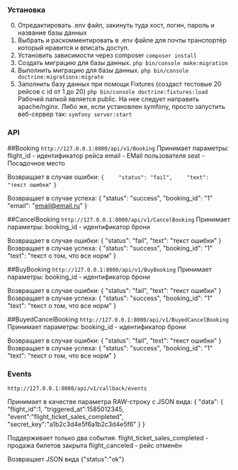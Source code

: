### Установка
0. Отредактировать .env файл, закинуть туда хост, логин, пароль и название базы данных
1. Выбрать и раскомментировать в .env файле для почты транспортёр который нравится и вписать доступ.
2. Установить зависимости через composer
```composer install```
3. Создать миграцию для базы данных.
```php bin/console make:migration```
4. Выполнить миграцию для базы данных.
```php bin/console doctrine:migrations:migrate```
5. Заполнить базу данных при помощи Fixtures (создаст тестовые 20 рейсов с id от 1 до 20)
```php bin/console doctrine:fixtures:load```
Рабочей папкой является public. На нее следует направить apache/nginx. Либо же, если установлен symfony, просто запустить веб-сервер так:
```symfony server:start```
	
### API
##Booking
```http://127.0.0.1:8000/api/v1/Booking```
Принимает параметры:
flight_id - идентификатор рейса
email - EMail пользователя
seat - Посадочное место

Возвращает в случае ошибки:
```{```
```    "status": "fail",```
```    "text": "текст ошибки"```
```}```

Возвращает в случае успеха:
{
    "status": "success",
    "booking_id": "1"
    "email": "email@email.ru"
}
	
##CancelBooking
```http://127.0.0.1:8000/api/v1/CancelBooking```
Принимает параметры:
booking_id - идентификатор брони

Возвращает в случае ошибки:
{
    "status": "fail",
    "text": "текст ошибки"
}
Возвращает в случае успеха:
{
    "status": "success",
    "booking_id": "1"
    "text": "текст о том, что все норм"
}
	
##BuyBooking
```http://127.0.0.1:8000/api/v1/BuyBooking```
Принимает параметры:
booking_id - идентификатор брони

Возвращает в случае ошибки:
{
    "status": "fail",
    "text": "текст ошибки"
}
Возвращает в случае успеха:
{
    "status": "success",
    "booking_id": "1"
    "text": "текст о том, что все норм"
}
	
##BuyedCancelBooking
```http://127.0.0.1:8000/api/v1/BuyedCancelBooking```
Принимает параметры:
booking_id - идентификатор брони

Возвращает в случае ошибки:
{
    "status": "fail",
    "text": "текст ошибки"
}
Возвращает в случае успеха:
{
    "status": "success",
    "booking_id": "1"
    "text": "текст о том, что все норм"
}
	
### Events
```http://127.0.0.1:8000/api/v1/callback/events```
	
Принимает в качестве параметра RAW-строку с JSON вида:
{
	"data": {	
		"flight_id":1,
		"triggered_at":1585012345,
		"event":"flight_ticket_sales_completed",
		"secret_key":"a1b2c3d4e5f6a1b2c3d4e5f6"
	}
}

Поддерживает только два события. 
flight_ticket_sales_completed - продажа билетов закрыта
flight_canceled - рейс отменён

Возвращает JSON вида
{"status":"ok"}
	
